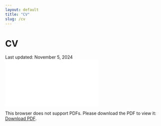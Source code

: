 ```yaml
---
layout: default
title: "CV"
slug: /cv
---
```


# CV
Last updated: November 5, 2024
<object data="{{ site.baseurl }}/20241016_CV_chloe.pdf" type="application/pdf" width="700px" height="700px">
    <embed src="{{ site.baseurl }}/20241016_CV_chloe.pdf">
        <p>This browser does not support PDFs. Please download the PDF to view it: <a href="{{ site.baseurl }}/20241105_CV_chloe.pdf">Download PDF</a>.</p>
    </embed>
</object>
